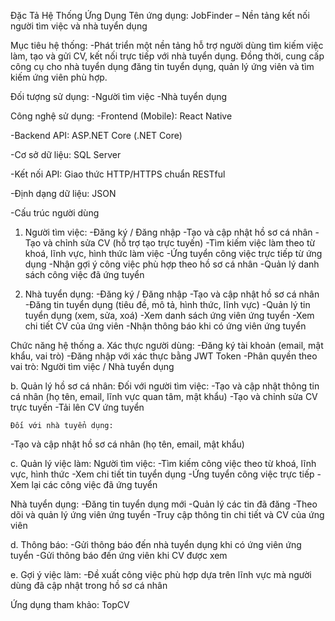 Đặc Tả Hệ Thống Ứng Dụng
Tên ứng dụng:
JobFinder – Nền tảng kết nối người tìm việc và nhà tuyển dụng

Mục tiêu hệ thống:
-Phát triển một nền tảng hỗ trợ người dùng tìm kiếm việc làm, tạo và gửi CV, kết nối trực tiếp với nhà tuyển dụng. Đồng thời, cung cấp công cụ cho nhà tuyển dụng đăng tin tuyển dụng, quản lý ứng viên và tìm kiếm ứng viên phù hợp.

Đối tượng sử dụng:
-Người tìm việc
-Nhà tuyển dụng

Công nghệ sử dụng:
-Frontend (Mobile): React Native

-Backend API: ASP.NET Core (.NET Core)

-Cơ sở dữ liệu: SQL Server

-Kết nối API: Giao thức HTTP/HTTPS chuẩn RESTful

-Định dạng dữ liệu: JSON

-Cấu trúc người dùng

1. Người tìm việc:
-Đăng ký / Đăng nhập
-Tạo và cập nhật hồ sơ cá nhân
-Tạo và chỉnh sửa CV (hỗ trợ tạo trực tuyến)
-Tìm kiếm việc làm theo từ khoá, lĩnh vực, hình thức làm việc
-Ứng tuyển công việc trực tiếp từ ứng dụng
-Nhận gợi ý công việc phù hợp theo hồ sơ cá nhân
-Quản lý danh sách công việc đã ứng tuyển

2. Nhà tuyển dụng:
-Đăng ký / Đăng nhập
-Tạo và cập nhật hồ sơ cá nhân
-Đăng tin tuyển dụng (tiêu đề, mô tả, hình thức, lĩnh vực)
-Quản lý tin tuyển dụng (xem, sửa, xoá)
-Xem danh sách ứng viên ứng tuyển
-Xem chi tiết CV của ứng viên
-Nhận thông báo khi có ứng viên ứng tuyển

Chức năng hệ thống
a. Xác thực người dùng:
-Đăng ký tài khoản (email, mật khẩu, vai trò)
-Đăng nhập với xác thực bằng JWT Token
-Phân quyền theo vai trò: Người tìm việc / Nhà tuyển dụng

b. Quản lý hồ sơ cá nhân:
    Đối với người tìm việc:
-Tạo và cập nhật thông tin cá nhân (họ tên, email, lĩnh vực quan tâm, mật khẩu)
-Tạo và chỉnh sửa CV trực tuyến
-Tải lên CV ứng tuyển

    Đối với nhà tuyển dụng:
-Tạo và cập nhật hồ sơ cá nhân (họ tên, email, mật khẩu)

c. Quản lý việc làm:
Người tìm việc:
-Tìm kiếm công việc theo từ khoá, lĩnh vực, hình thức
-Xem chi tiết tin tuyển dụng
-Ứng tuyển công việc trực tiếp
-Xem lại các công việc đã ứng tuyển

Nhà tuyển dụng:
-Đăng tin tuyển dụng mới
-Quản lý các tin đã đăng
-Theo dõi và quản lý ứng viên ứng tuyển
-Truy cập thông tin chi tiết và CV của ứng viên

d. Thông báo:
-Gửi thông báo đến nhà tuyển dụng khi có ứng viên ứng tuyển
-Gửi thông báo đến ứng viên khi CV được xem

e. Gợi ý việc làm:
-Đề xuất công việc phù hợp dựa trên lĩnh vực mà người dùng đã cập nhật trong hồ sơ cá nhân

Ứng dụng tham khảo:
TopCV
